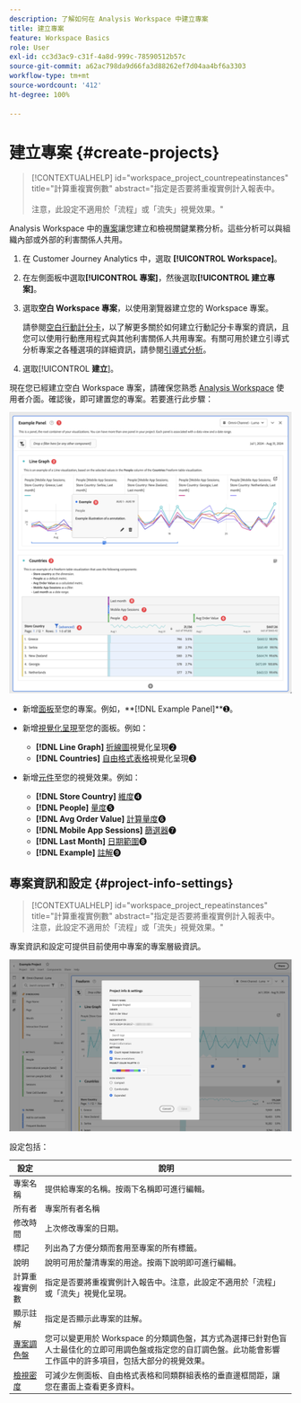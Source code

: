 ```yaml
---
description: 了解如何在 Analysis Workspace 中建立專案
title: 建立專案
feature: Workspace Basics
role: User
exl-id: cc3d3ac9-c31f-4a8d-999c-78590512b57c
source-git-commit: a62ac798da9d66fa3d88262ef7d04aa4bf6a3303
workflow-type: tm+mt
source-wordcount: '412'
ht-degree: 100%

---
```


# 建立專案 {#create-projects}

<!-- markdownlint-disable MD034 -->

>[!CONTEXTUALHELP]
>id="workspace_project_countrepeatinstances"
>title="計算重複實例數"
>abstract="指定是否要將重複實例計入報表中。<br/><br/>注意，此設定不適用於「流程」或「流失」視覺效果。"

<!-- markdownlint-enable MD034 -->


Analysis Workspace 中的[專案](/help/analysis-workspace/build-workspace-project/freeform-overview.md)讓您建立和檢視關鍵業務分析。這些分析可以與組織內部或外部的利害關係人共用。

1. 在 Customer Journey Analytics 中，選取 **[!UICONTROL Workspace]**。

1. 在左側面板中選取&#x200B;**[!UICONTROL 專案]**，然後選取&#x200B;**[!UICONTROL 建立專案]**。

1. 選取&#x200B;**空白 Workspace 專案**，以使用瀏覽器建立您的 Workspace 專案。

   請參閱[空白行動計分卡](/help/mobile-app/curator.md)，以了解更多關於如何建立行動記分卡專案的資訊，且您可以使用行動應用程式與其他利害關係人共用專案。有關可用於建立引導式分析專案之各種選項的詳細資訊，請參閱[引導式分析](/help/guided-analysis/overview.md)。

1. 選取&#x200B;[!UICONTROL **建立**]。


現在您已經建立空白 Workspace 專案，請確保您熟悉 [Analysis Workspace](/help/analysis-workspace/home.md) 使用者介面。確認後，即可建置您的專案。若要進行此步驟：

![Example project](assets/example-project.png)

* 新增[面板](/help/analysis-workspace/c-panels/panels.md)至您的專案。例如，**[!DNL Example Panel]**➊。

* 新增[視覺化呈現](/help/analysis-workspace/visualizations/freeform-analysis-visualizations.md)至您的面板。例如：
   * **[!DNL Line Graph]** [折線圖](/help/analysis-workspace/visualizations/line.md)視覺化呈現➋
   * **[!DNL Countries]** [自由格式表格](/help/analysis-workspace/visualizations/freeform-table/freeform-table.md)視覺化呈現➌
* 新增[元件](/help/components/overview.md)至您的視覺效果。例如：
   * **[!DNL Store Country]** [維度](/help/components/dimensions/overview.md)➍
   * **[!DNL People]** [量度](/help/components/apply-create-metrics.md)➎
   * **[!DNL Avg Order Value]** [計算量度](/help/components/calc-metrics/calc-metr-overview.md)➏
   * **[!DNL Mobile App Sessions]** [篩選器](/help/components/filters/filters-overview.md)➐
   * **[!DNL Last Month]** [日期範圍](/help/components/date-ranges/overview.md)➑
   * **[!DNL Example]** [註解](/help/components/annotations/overview.md)➒


## 專案資訊和設定 {#project-info-settings}

<!-- markdownlint-disable MD034 -->

>[!CONTEXTUALHELP]
>id="workspace_project_repeatinstances"
>title="計算重複實例數"
>abstract="指定是否要將重複實例計入報表中。<br/>注意，此設定不適用於「流程」或「流失」視覺效果。"

<!-- markdownlint-enable MD034 -->


專案資訊和設定可提供目前使用中專案的專案層級資訊。

![The Project Info &amp; Settings window.](./assets/projectinfo.png)

設定包括：

| 設定 | 說明 |
|---|---|
| 專案名稱 | 提供給專案的名稱。按兩下名稱即可進行編輯。 |
| 所有者 | 專案所有者名稱 |
| 修改時間 | 上次修改專案的日期。 |
| 標記 | 列出為了方便分類而套用至專案的所有標籤。 |
| 說明 | 說明可用於釐清專案的用途。按兩下說明即可進行編輯。 |
| 計算重複實例數 | 指定是否要將重複實例計入報告中。注意，此設定不適用於「流程」或「流失」視覺化呈現。 |
| 顯示註解 | 指定是否顯示此專案的註解。 |
| [專案調色盤](/help/analysis-workspace/build-workspace-project/color-palettes.md) | 您可以變更用於 Workspace 的分類調色盤，其方式為選擇已針對色盲人士最佳化的立即可用調色盤或指定您的自訂調色盤。此功能會影響工作區中的許多項目，包括大部分的視覺效果。 |
| [檢視密度](/help/analysis-workspace/build-workspace-project/view-density.md) | 可減少左側面板、自由格式表格和同類群組表格的垂直邊框間距，讓您在畫面上查看更多資料。 |




